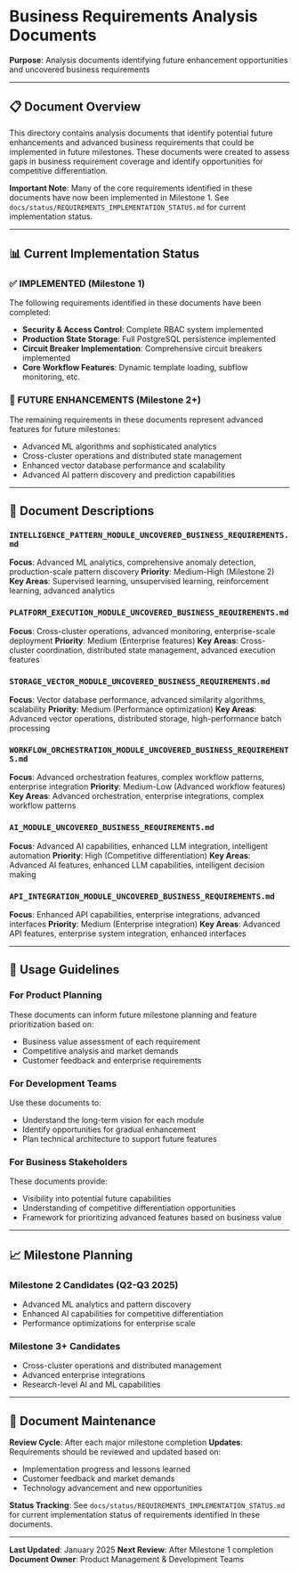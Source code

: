 # Business Requirements Analysis Documents

**Purpose**: Analysis documents identifying future enhancement opportunities and uncovered business requirements

---

## 📋 **Document Overview**

This directory contains analysis documents that identify potential future enhancements and advanced business requirements that could be implemented in future milestones. These documents were created to assess gaps in business requirement coverage and identify opportunities for competitive differentiation.

**Important Note**: Many of the core requirements identified in these documents have now been implemented in Milestone 1. See `docs/status/REQUIREMENTS_IMPLEMENTATION_STATUS.md` for current implementation status.

---

## 📊 **Current Implementation Status**

### **✅ IMPLEMENTED (Milestone 1)**
The following requirements identified in these documents have been completed:
- **Security & Access Control**: Complete RBAC system implemented
- **Production State Storage**: Full PostgreSQL persistence implemented
- **Circuit Breaker Implementation**: Comprehensive circuit breakers implemented
- **Core Workflow Features**: Dynamic template loading, subflow monitoring, etc.

### **🔄 FUTURE ENHANCEMENTS (Milestone 2+)**
The remaining requirements in these documents represent advanced features for future milestones:
- Advanced ML algorithms and sophisticated analytics
- Cross-cluster operations and distributed state management
- Enhanced vector database performance and scalability
- Advanced AI pattern discovery and prediction capabilities

---

## 📁 **Document Descriptions**

### **`INTELLIGENCE_PATTERN_MODULE_UNCOVERED_BUSINESS_REQUIREMENTS.md`**
**Focus**: Advanced ML analytics, comprehensive anomaly detection, production-scale pattern discovery
**Priority**: Medium-High (Milestone 2)
**Key Areas**: Supervised learning, unsupervised learning, reinforcement learning, advanced analytics

### **`PLATFORM_EXECUTION_MODULE_UNCOVERED_BUSINESS_REQUIREMENTS.md`**
**Focus**: Cross-cluster operations, advanced monitoring, enterprise-scale deployment
**Priority**: Medium (Enterprise features)
**Key Areas**: Cross-cluster coordination, distributed state management, advanced execution features

### **`STORAGE_VECTOR_MODULE_UNCOVERED_BUSINESS_REQUIREMENTS.md`**
**Focus**: Vector database performance, advanced similarity algorithms, scalability
**Priority**: Medium (Performance optimization)
**Key Areas**: Advanced vector operations, distributed storage, high-performance batch processing

### **`WORKFLOW_ORCHESTRATION_MODULE_UNCOVERED_BUSINESS_REQUIREMENTS.md`**
**Focus**: Advanced orchestration features, complex workflow patterns, enterprise integration
**Priority**: Medium-Low (Advanced workflow features)
**Key Areas**: Advanced orchestration, enterprise integrations, complex workflow patterns

### **`AI_MODULE_UNCOVERED_BUSINESS_REQUIREMENTS.md`**
**Focus**: Advanced AI capabilities, enhanced LLM integration, intelligent automation
**Priority**: High (Competitive differentiation)
**Key Areas**: Advanced AI features, enhanced LLM capabilities, intelligent decision making

### **`API_INTEGRATION_MODULE_UNCOVERED_BUSINESS_REQUIREMENTS.md`**
**Focus**: Enhanced API capabilities, enterprise integrations, advanced interfaces
**Priority**: Medium (Enterprise integration)
**Key Areas**: Advanced API features, enterprise system integration, enhanced interfaces

---

## 🎯 **Usage Guidelines**

### **For Product Planning**
These documents can inform future milestone planning and feature prioritization based on:
- Business value assessment of each requirement
- Competitive analysis and market demands
- Customer feedback and enterprise requirements

### **For Development Teams**
Use these documents to:
- Understand the long-term vision for each module
- Identify opportunities for gradual enhancement
- Plan technical architecture to support future features

### **For Business Stakeholders**
These documents provide:
- Visibility into potential future capabilities
- Understanding of competitive differentiation opportunities
- Framework for prioritizing advanced features based on business value

---

## 📈 **Milestone Planning**

### **Milestone 2 Candidates (Q2-Q3 2025)**
- Advanced ML analytics and pattern discovery
- Enhanced AI capabilities for competitive differentiation
- Performance optimizations for enterprise scale

### **Milestone 3+ Candidates**
- Cross-cluster operations and distributed management
- Advanced enterprise integrations
- Research-level AI and ML capabilities

---

## 🔄 **Document Maintenance**

**Review Cycle**: After each major milestone completion
**Updates**: Requirements should be reviewed and updated based on:
- Implementation progress and lessons learned
- Customer feedback and market demands
- Technology advancement and new opportunities

**Status Tracking**: See `docs/status/REQUIREMENTS_IMPLEMENTATION_STATUS.md` for current implementation status of requirements identified in these documents.

---

**Last Updated**: January 2025
**Next Review**: After Milestone 1 completion
**Document Owner**: Product Management & Development Teams
